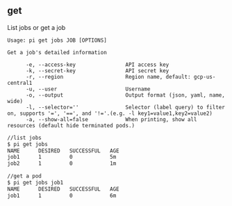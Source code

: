 get
------------------------------
List jobs or get a job

    Usage: pi get jobs JOB [OPTIONS]

    Get a job's detailed information

          -e, --access-key                API access key
          -k, --secret-key                API secret key
          -r, --region                    Region name, default: gcp-us-central1
          -u, --user                      Username
          -o, --output                    Output format (json, yaml, name, wide)
          -l, --selector=''               Selector (label query) to filter on, supports '=', '==', and '!='.(e.g. -l key1=value1,key2=value2)
          -a, --show-all=false            When printing, show all resources (default hide terminated pods.)


```sh
//list jobs
$ pi get jobs
NAME      DESIRED   SUCCESSFUL   AGE
job1      1         0            5m
job2      1         0            1m

//get a pod
$ pi get jobs job1
NAME      DESIRED   SUCCESSFUL   AGE
job1      1         0            6m
```
